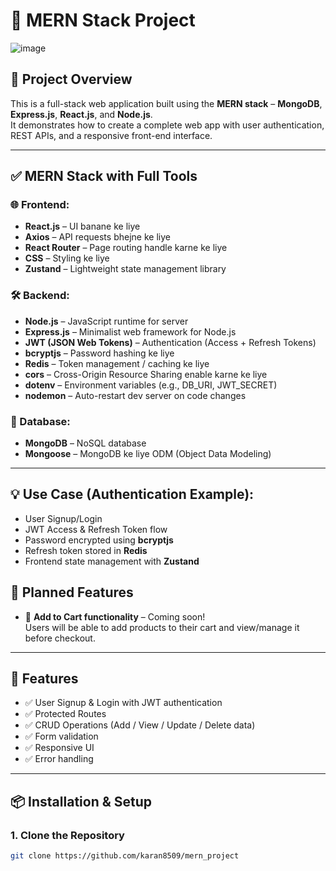 # 🚀 MERN Stack Project

![image](https://github.com/user-attachments/assets/2a0061e5-1788-418a-bbfd-635e90f7dc88)

## 📁 Project Overview

This is a full-stack web application built using the **MERN stack** – **MongoDB**, **Express.js**, **React.js**, and **Node.js**.  
It demonstrates how to create a complete web app with user authentication, REST APIs, and a responsive front-end interface.

---

## ✅ MERN Stack with Full Tools

### 🌐 Frontend:
- **React.js** – UI banane ke liye  
- **Axios** – API requests bhejne ke liye  
- **React Router** – Page routing handle karne ke liye  
- **CSS** – Styling ke liye  
- **Zustand** – Lightweight state management library  

### 🛠️ Backend:
- **Node.js** – JavaScript runtime for server  
- **Express.js** – Minimalist web framework for Node.js  
- **JWT (JSON Web Tokens)** – Authentication (Access + Refresh Tokens)  
- **bcryptjs** – Password hashing ke liye  
- **Redis** – Token management / caching ke liye  
- **cors** – Cross-Origin Resource Sharing enable karne ke liye  
- **dotenv** – Environment variables (e.g., DB_URI, JWT_SECRET)  
- **nodemon** – Auto-restart dev server on code changes  

### 💾 Database:
- **MongoDB** – NoSQL database  
- **Mongoose** – MongoDB ke liye ODM (Object Data Modeling)  

---

## 💡 Use Case (Authentication Example):

- User Signup/Login  
- JWT Access & Refresh Token flow  
- Password encrypted using **bcryptjs**  
- Refresh token stored in **Redis**  
- Frontend state management with **Zustand**

## 🚧 Planned Features

- 🛒 **Add to Cart functionality** – Coming soon!  
  Users will be able to add products to their cart and view/manage it before checkout.


---

## 🔑 Features

- ✅ User Signup & Login with JWT authentication  
- ✅ Protected Routes  
- ✅ CRUD Operations (Add / View / Update / Delete data)  
- ✅ Form validation  
- ✅ Responsive UI  
- ✅ Error handling  

---

## 📦 Installation & Setup

### 1. Clone the Repository
```bash
git clone https://github.com/karan8509/mern_project
